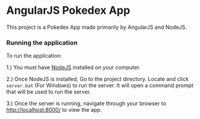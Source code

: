 # AngularJS Pokedex App

This project is a Pokedex App made primarily by AngularJS and NodeJS.


### Running the application


To run the application:


1.) You must have [NodeJS](https://nodejs.org/dist/v7.8.0/node-v7.8.0-x64.msi) installed on your computer. 

2.) Once NodeJS is installed, Go to the project directory. Locate and click `server.bat` (For Windows) to run the server. It will open a command prompt that will be used to run the server. 

3.) Once the server is running, navigate through your browser to [http://localhost:8000/](http://localhost:8000/) to view the app.

